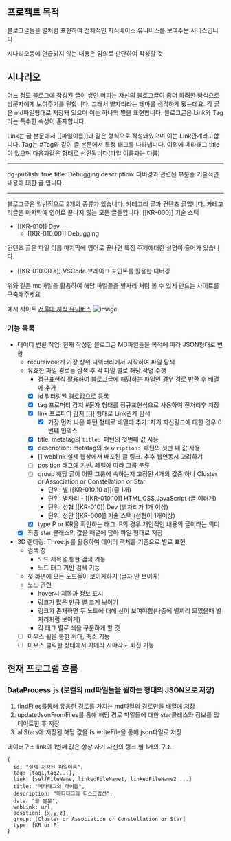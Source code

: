 ## 프로젝트 목적

블로그글들을 별처럼 표현하여 전체적인 지식베이스 유니버스를 보여주는 서비스입니다

시나리오등에 언급되지 않는 내용은 임의로 판단하여 작성할 것

## 시나리오

어느 정도 블로그에 작성된 글이 쌓인 머피는 자신의 블로그글이 좀더 화려한 방식으로 방문자에게 보여주기를 원합니다.
그래서 별자리라는 테마를 생각하게 됐는데요.
각 글은 md파일형태로 저장돼 있으며 이는 하나의 별을 표현합니다. 블로그글은 Link와 Tag라는 특수한 속성이 존재합니다.

Link는 글 본문에서 [[파일이름]]과 같은 형식으로 작성돼있으며 이는 Link관계라고합니다.
Tag는 #Tag와 같이 글 본문에서 특정 태그를 나타냅니다.
이외에 메타태그 title이 있으며 다음과같은 형태로 선언됩니다(파일 이름과는 다름)

---

dg-publish: true
title: Debugging
description: 디버깅과 관련된 부분중 기술적인 내용에 대한 글 입니다.

---

블로그글은 일반적으로 2개의 종류가 있습니다. 카테고리 글과 컨텐츠 글입니다.
카테고리글은 마지막에 영어로 끝나지 않는 모든 글들입니다.
[[KR-000]] 기술 스택

- [[KR-010]] Dev
  - [[KR-010.00]] Debugging

컨텐츠 글은 파일 이름 마지막에 영어로 끝나면 특정 주제에대한 설명이 들어가 있습니다.

- [[KR-010.00 a]] VSCode 브레이크 포인트를 활용한 디버깅

위와 같은 md파일을 활용하여 해당 파일들을 별자리 처럼 볼 수 있게 만드는 사이트를 구축해주세요

예시 사이트
[서울대 지식 유니버스](https://likesnu.snu.ac.kr/usr/popup/popupMobileUniverse.do)
![image](https://github.com/user-attachments/assets/a3d42253-3cdf-4327-afa1-a8a66c268c79)

### 기능 목록

- 데이터 변환 작업: 현재 작성한 블로그글 MD파일들을 목적에 따라 JSON형태로 변환
  - recursive하게 가장 상위 디렉터리에서 시작하여 파일 탐색
  - 유효한 파일 경로들 탐색 후 각 파일 별로 해당 작업 수행
    - 정규표현식 활용하여 블로그글에 해당하는 파일인 경우 경로 반환 후 배열에 추가
    - [x] id 필터링된 경로값으로 등록
    - [x] tag 프로퍼티 감지 #문자 형태를 정규표현식으로 사용하여 전처리후 저장
    - [x] link 프로퍼티 감지 [[]] 형태로 Link관계 탐색
      - [x] 가장 먼저 나온 패턴 형태로 배열에 추가. 자기 자신링크에 대한 경우 0번쨰 인덱스
    - [x] title: metatag의 `title: `패턴의 첫번쨰 값 사용
    - [x] description: metatag의 `description: `패턴의 첫번 째 값 사용
    - [] weblink 실제 웹상에서 배포된 글 링크. 추후 웹연동시 고려하기
    - [ ] position 태그에 기반. 레벨에 따라 그룹 분류
    - [ ] group 해당 글이 어떤 그룹에 속하는지 고정된 4개의 값중 하나 Cluster or Association or Constellation or Star
      - 단위: 별 [[KR-010.10 a]](글 1개)
      - 단위: 별자리 - [[KR-010.10]] HTML,CSS,JavaScript (글 여러개)
      - 단위: 성협 [[KR-010]] Dev (별자리가 1개 이상)
      - 단위: 성단 [[KR-000]] 기술 스택 (성협이 1개이상)
    - [x] type P or KR을 확인하는 태그. P의 경우 개인적인 내용의 글이라는 의미
  - [x] 최종 star 클래스의 값을 배열에 담아 파일 형태로 저장
- 3D 렌더링: Three.js를 활용하여 데이터 객체를 기준으로 별로 표현
  - 검색 창
    - 노드 제목을 통한 검색 기능
    - 노드 태그 기반 검색 기능
  - 첫 화면에 모든 노드들이 보이게하기 (글자 안 보이게)
  - 노드 관련
    - hover시 제목과 정보 표시
    - 링크가 많은 만큼 별 크게 보이기
    - 링크가 존재하면 두 노드에 대해 선이 보여야함(나중에 별끼리 모였을때 별자리처럼 보이게)
    - 각 태그 별로 색을 구분하게 할 것
  - [ ] 마우스 휠을 통한 확대, 축소 기능
  - [ ] 마우스 클릭한 상태에서 카메라 시야각도 회전 기능

## 현재 프로그램 흐름

### DataProcess.js (로컬의 md파일들을 원하는 형태의 JSON으로 저장)

1. findFiles를통해 유용한 경로를 가지는 md파일의 경로만을 배열에 저장
2. updateJsonFromFiles를 통해 해당 경로 파일들에 대한 star클래스와 정보를 업데이트한 후 저장
3. allStars에 저장된 해당 값을 fs.writeFile을 통해 json파일로 저장

데이터구조
link의 1번째 값은 항상 자기 자신의 링크
별 1개의 구조

```
{
  id: "실제 저장된 파일이름",
  tag: [tag1,tag2...],
  link: [selfFileName, linkedFileName1, linkedFileName2 ...]
  title: "메타태그의 타이틀",
  description: "메타태그의 디스크립션",
  data: "글 본문",
  webLink: url,
  position: [x,y,z],
  group: [Cluster or Association or Constellation or Star]
  type: [KR or P]
}
```
